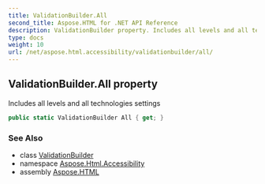 ```yaml
---
title: ValidationBuilder.All
second_title: Aspose.HTML for .NET API Reference
description: ValidationBuilder property. Includes all levels and all technologies settings
type: docs
weight: 10
url: /net/aspose.html.accessibility/validationbuilder/all/
---
```

## ValidationBuilder.All property

Includes all levels and all technologies settings

```csharp
public static ValidationBuilder All { get; }
```

### See Also

* class [ValidationBuilder](../)
* namespace [Aspose.Html.Accessibility](../../../aspose.html.accessibility/)
* assembly [Aspose.HTML](../../../)
